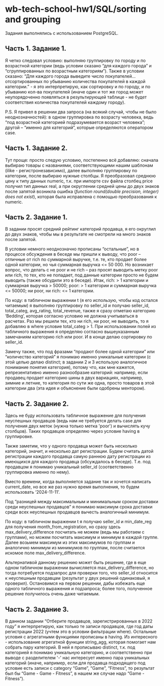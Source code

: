# wb-tech-school-hw1/SQL/sorting and grouping

Задания выполнялись с использованием PostgreSQL.

## Часть 1. Задание 1.
Я четко следовал условию: выполняю группировку по городу и по возрастной категории (ведь условии сказано “для каждого города” и “сгруппированных по возрастным категориям”). Также в условии сказано: “Для каждого города выведите число покупателей… отсортированных по убыванию количества покупателей в каждой категории.” - я это интерпретирую, как сортировку и по городу, и по убыванию кол-ва покупателей (иначе один и тот же город может неупорядоченно появляться в результирующей таблице - не будет соответствия количества покупателей каждому городу). 

P.S. Я привел в решении два запроса (на всякий случай, чтобы не было неоднозначностей): в одном группировка по возрасту человека, ведь “под возрастной категорией подразумевается возраст человека”; другой – “именно для категорий”, которые определяются оператором case.

## Часть 1. Задание 2.
Тут проще: просто следую условию, постепенно всё добавляю: сначала выбираю товары с названиями, соответствующими нашим шаблонам (ilike - регистронезависимо), далее выполняю группировку по категории, после выбираю нужные столбцы. Я преобразовал среднюю цену к типу данных numeric, т.к. при импорте csv файла столбец price получил тип данных real, а при округлении средней цены до двух знаков после запятой возникла ошибка (*function round(double precision, integer) does not exist*), которая была исправлена с помощью преобразования к numeric.

## Часть 2. Задание 1. 
В задании просят средний рейтинг категорий продавца, я его округлил до двух знаков, чтобы мы в результате не смотрели на много знаков после запятой. 

В условии немного неоднозначно прописаны “остальные”, но в процессе обсуждения в беседе мы пришли к выводу, что poor – отличные от rich по суммарной выручке, т.е. те, кто продает более одной категории, но чья суммарная выручка <= 50 000. Но возникает вопрос, что делать с не poor и не rich – раз просят выводить метку poor или rich, то тех, кто не попадает, под данные категории просто не будем выводить (также обсудили это в беседе). Итак, rich: > 1 категории и суммарная выручка > 50000; poor: > 1 категории и суммарная выручка <= 50000; ни poor, ни rich: <= 1 категории. 

По коду: в табличном выражении t (я его использую, чтобы код остался читаемым) я выполняю группировку по seller_id и получаю seller_id, total_categ, avg_rating, total_revenue, также я сразу отметаю категорию ‘Bedding’, которая согласно условию не должна учитываться в расчетах. Раз мы решили тех, кто ни rich, ни poor, не выводить, то я добавляю в where условие total_categ > 1. При использовании полей из табличного выражения я определяю согласно вышеуказанным замечаниям категорию rich или poor. И в конце делаю сортировку по seller_id.

Замечу также, что под фразами “продают более одной категории” или “количество категорий” я понимаю именно уникальные категории (с этой целью делаю distinct; в задании 2 и 3 использую аналогичное понимание понятия категория), потому что, как мне кажется, репрезентативно именно разнообразие категорий: например, если продавец продает категорию шины в двух вариациях, например, зимние и летние, то категория по сути же одна, просто товаров в этой категории два (эта идея и объяснение были одобрены ментором).

## Часть 2. Задание 2.
Здесь не буду использовать табличное выражение для получения неуспешных продавцов (ведь нам не требуется делать case для получения двух меток (нужна только метка 'poor') и вычислять кучу столбцов). Таких продавцов определяю через условие having в группировке.

Также заметим, что у одного продавца может быть несколько категорий, значит, и несколько дат регистрации. Будем считать датой регистрации каждого продавца самую раннюю дату регистрации из имеющихся для каждого продавца (обсуждалось в беседе). Т.е. под продавцом я понимаю уникальный seller_id (соответственно группировка именно по нему). 

Вместо времени, когда выполняется задание так и хочется написать current_date, но все же раз нужно время выполнения, то будем использовать ‘2024-11-11’.

Под “разницей между максимальным и минимальным сроком доставки среди неуспешных продавцов” я понимаю максимум срока доставки среди всех неуспешных продавцов вычесть аналогичный минимум.

По коду: в табличном выражении t я получаю seller_id и min_date_reg для получения month_from_registration, но сразу здесь max_delivery_difference посчитать не можем (ведь мы работаем с группами), но можем посчитать максимум и минимум в каждой группе. Далее возьмем максимум из этих максимумов по группам и аналогично минимум из минимумов по группам, после считается искомое поле max_delivery_difference. 

Альтернативой данному решению может быть решение, где в еще одном табличном выражении вычисляется max_delivery_difference, но тогда потребуется подзапрос для проверки того, что seller_id относится к неуспешным продавцам (результат у двух решений одинаковый, я проверил). Остановимся на первом решении, дабы избежать еще одного табличного выражения и подзапроса; более того, полученное решение получилось очень даже читаемым.

## Часть 2. Задание 3.
В данном задании “Отберите продавцов, зарегистрированных в 2022 году” я интерпретирую, как только те записи продавцов, где год даты регистрации 2022 (учтем это в условии фильтрации where). Остальные условия с агрегатными функциями прописаны в having. Из интересного - использование агрегатной функции string_agg, которая помогает нам собрать пару категорий. В ней я прописываю distinct, т.к. под категорией я понимаю уникальную категорию, и соответственно при выводе с разделителем '-' нас интересует именно пара уникальных категорий (иначе, например, если для продавца подходящего под условие есть записи с category “Game”, “Game”, “Fitness”, то результат был бы “Game - Game - Fitness”, в нашем же случае надо “Game - Fitness”).
